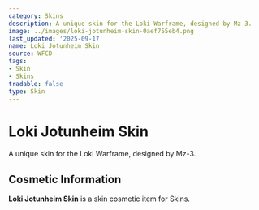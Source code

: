 ```yaml
---
category: Skins
description: A unique skin for the Loki Warframe, designed by Mz-3.
image: ../images/loki-jotunheim-skin-0aef755eb4.png
last_updated: '2025-09-17'
name: Loki Jotunheim Skin
source: WFCD
tags:
- Skin
- Skins
tradable: false
type: Skin
---
```


# Loki Jotunheim Skin

A unique skin for the Loki Warframe, designed by Mz-3.

## Cosmetic Information

**Loki Jotunheim Skin** is a skin cosmetic item for Skins.

